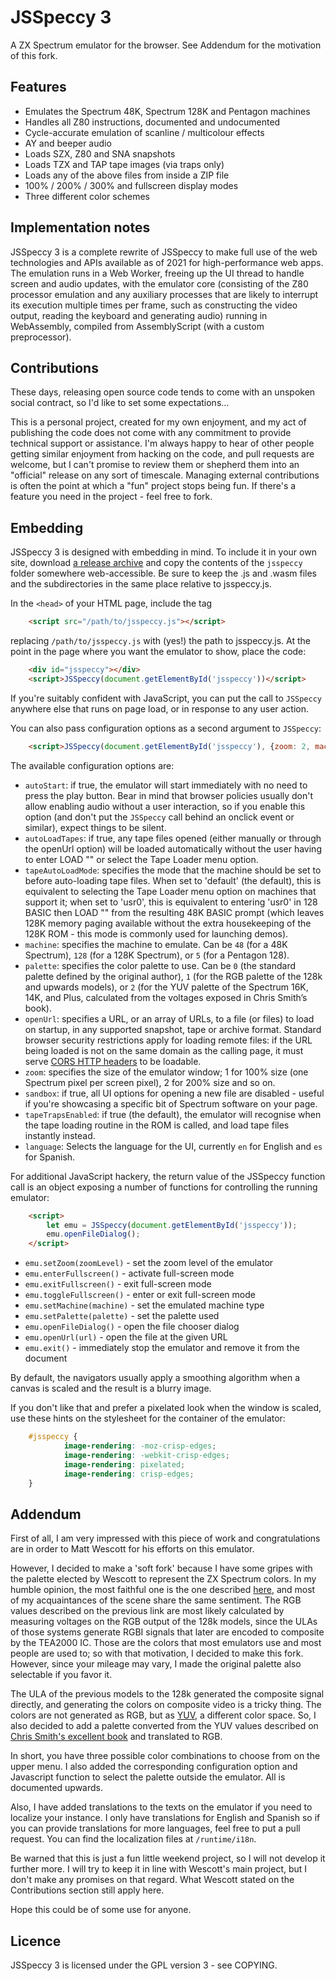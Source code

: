 # JSSpeccy 3

A ZX Spectrum emulator for the browser.
See Addendum for the motivation of this fork.

## Features

* Emulates the Spectrum 48K, Spectrum 128K and Pentagon machines
* Handles all Z80 instructions, documented and undocumented
* Cycle-accurate emulation of scanline / multicolour effects
* AY and beeper audio
* Loads SZX, Z80 and SNA snapshots
* Loads TZX and TAP tape images (via traps only)
* Loads any of the above files from inside a ZIP file
* 100% / 200% / 300% and fullscreen display modes
* Three different color schemes

## Implementation notes

JSSpeccy 3 is a complete rewrite of JSSpeccy to make full use of the web technologies and APIs available as of 2021 for high-performance web apps. The emulation runs in a Web Worker, freeing up the UI thread to handle screen and audio updates, with the emulator core (consisting of the Z80 processor emulation and any auxiliary processes that are likely to interrupt its execution multiple times per frame, such as constructing the video output, reading the keyboard and generating audio) running in WebAssembly, compiled from AssemblyScript (with a custom preprocessor).

## Contributions

These days, releasing open source code tends to come with an unspoken social contract, so I'd like to set some expectations...

This is a personal project, created for my own enjoyment, and my act of publishing the code does not come with any commitment to provide technical support or assistance. I'm always happy to hear of other people getting similar enjoyment from hacking on the code, and pull requests are welcome, but I can't promise to review them or shepherd them into an "official" release on any sort of timescale. Managing external contributions is often the point at which a "fun" project stops being fun. If there's a feature you need in the project - feel free to fork.

## Embedding

JSSpeccy 3 is designed with embedding in mind. To include it in your own site, download [a release archive](https://github.com/cronomantic/jsspeccy3/releases) and copy the contents of the `jsspeccy` folder somewhere web-accessible. Be sure to keep the .js and .wasm files and the subdirectories in the same place relative to jsspeccy.js.

In the `<head>` of your HTML page, include the tag

```html
    <script src="/path/to/jsspeccy.js"></script>
```

replacing `/path/to/jsspeccy.js` with (yes!) the path to jsspeccy.js. At the point in the page where you want the emulator to show, place the code:

```html
    <div id="jsspeccy"></div>
    <script>JSSpeccy(document.getElementById('jsspeccy'))</script>
```

If you're suitably confident with JavaScript, you can put the call to `JSSpeccy` anywhere else that runs on page load, or in response to any user action.

You can also pass configuration options as a second argument to `JSSpeccy`:

```html
    <script>JSSpeccy(document.getElementById('jsspeccy'), {zoom: 2, machine: 48})</script>
```

The available configuration options are:

* `autoStart`: if true, the emulator will start immediately with no need to press the play button. Bear in mind that browser policies usually don't allow enabling audio without a user interaction, so if you enable this option (and don't put the `JSSpeccy` call behind an onclick event or similar), expect things to be silent.
* `autoLoadTapes`: if true, any tape files opened (either manually or through the openUrl option) will be loaded automatically without the user having to enter LOAD "" or select the Tape Loader menu option.
* `tapeAutoLoadMode`: specifies the mode that the machine should be set to before auto-loading tape files. When set to 'default' (the default), this is equivalent to selecting the Tape Loader menu option on machines that support it; when set to 'usr0', this is equivalent to entering 'usr0' in 128 BASIC then LOAD "" from the resulting 48K BASIC prompt (which leaves 128K memory paging available without the extra housekeeping of the 128K ROM - this mode is commonly used for launching demos).
* `machine`: specifies the machine to emulate. Can be `48` (for a 48K Spectrum), `128` (for a 128K Spectrum), or `5` (for a Pentagon 128).
* `palette`: specifies the color palette to use. Can be `0` (the standard palette defined by the original author), `1` (for the RGB palette of the 128k and upwards models), or `2` (for the YUV palette of the Spectrum 16K, 14K, and Plus, calculated from the voltages exposed in Chris Smith’s book).
* `openUrl`: specifies a URL, or an array of URLs, to a file (or files) to load on startup, in any supported snapshot, tape or archive format. Standard browser security restrictions apply for loading remote files: if the URL being loaded is not on the same domain as the calling page, it must serve [CORS HTTP headers](https://developer.mozilla.org/en-US/docs/Web/HTTP/CORS) to be loadable.
* `zoom`: specifies the size of the emulator window; 1 for 100% size (one Spectrum pixel per screen pixel), 2 for 200% size and so on.
* `sandbox`: if true, all UI options for opening a new file are disabled - useful if you're showcasing a specific bit of Spectrum software on your page.
* `tapeTrapsEnabled`: if true (the default), the emulator will recognise when the tape loading routine in the ROM is called, and load tape files instantly instead.
* `language`: Selects the language for the UI, currently `en` for English and `es` for Spanish.

For additional JavaScript hackery, the return value of the JSSpeccy function call is an object exposing a number of functions for controlling the running emulator:

```html
    <script>
        let emu = JSSpeccy(document.getElementById('jsspeccy'));
        emu.openFileDialog();
    </script>
```

* `emu.setZoom(zoomLevel)` - set the zoom level of the emulator
* `emu.enterFullscreen()` - activate full-screen mode
* `emu.exitFullscreen()` - exit full-screen mode
* `emu.toggleFullscreen()` - enter or exit full-screen mode
* `emu.setMachine(machine)` - set the emulated machine type
* `emu.setPalette(palette)` - set the palette used
* `emu.openFileDialog()` - open the file chooser dialog
* `emu.openUrl(url)` - open the file at the given URL
* `emu.exit()` - immediately stop the emulator and remove it from the document

By default, the navigators usually apply a smoothing algorithm when a canvas is scaled and the result is a blurry image.

If you don't like that and prefer a pixelated look when the window is scaled, use these hints on the stylesheet for the container of the emulator:

```css
    #jsspeccy {
            image-rendering: -moz-crisp-edges;
            image-rendering: -webkit-crisp-edges;
            image-rendering: pixelated;
            image-rendering: crisp-edges;
    }
```

## Addendum

First of all, I am very impressed with this piece of work and congratulations are in order to Matt Wescott for his efforts on this emulator.

However, I decided to make a 'soft fork' because I have some gripes with the palette elected by Wescott to represent the ZX Spectrum colors.
In my humble opinion, the most faithful one is the one described [here](https://en.wikipedia.org/wiki/ZX_Spectrum_graphic_modes#Colour_palette), and most of my acquaintances of the scene share the same sentiment.
The RGB values described on the previous link are most likely calculated by measuring voltages on the RGB output of the 128k models, since the ULAs of those systems generate RGBI signals that later are encoded to composite by the TEA2000 IC.
Those are the colors that most emulators use and most people are used to; so with that motivation, I decided to make this fork.
However, since your mileage may vary, I made the original palette also selectable if you favor it.

The ULA of the previous models to the 128k generated the composite signal directly, and generating the colors on composite video is a tricky thing.
The colors are not generated as RGB, but as [YUV](https://en.wikipedia.org/wiki/YUV), a different color space.
So, I also decided to add a palette converted from the YUV values described on [Chris Smith's excellent book](http://www.zxdesign.info/book/) and translated to RGB.

In short, you have three possible color combinations to choose from on the upper menu. I also added the corresponding configuration option and Javascript function to select the palette outside the emulator. All is documented upwards.

Also, I have added translations to the texts on the emulator if you need to localize your instance.
I only have translations for English and Spanish so if you can provide translations for more languages, feel free to put a pull request.
You can find the localization files at `/runtime/i18n`.

Be warned that this is just a fun little weekend project, so I will not develop it further more.
I will try to keep it in line with Wescott's main project, but I don't make any promises on that regard.
What Wescott stated on the Contributions section still apply here.

Hope this could be of some use for anyone.

## Licence

JSSpeccy 3 is licensed under the GPL version 3 - see COPYING.
